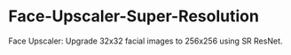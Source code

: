 # Face-Upscaler-Super-Resolution
Face Upscaler: Upgrade 32x32 facial images to 256x256 using SR ResNet.
